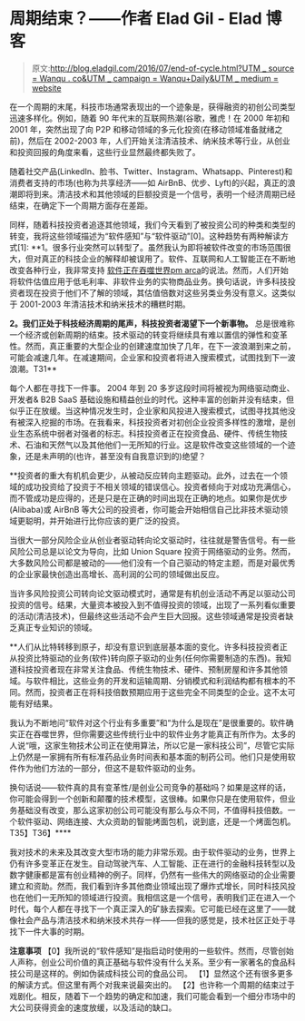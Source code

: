# 周期结束？——作者 Elad Gil - Elad 博客

> 原文:[http://blog.eladgil.com/2016/07/end-of-cycle.html?UTM _ source = Wanqu . co&UTM _ campaign = Wanqu+Daily&UTM _ medium = website](http://blog.eladgil.com/2016/07/end-of-cycle.html?utm_source=wanqu.co&utm_campaign=Wanqu+Daily&utm_medium=website)

在一个周期的末尾，科技市场通常表现出的一个迹象是，获得融资的初创公司类型迅速多样化。例如，随着 90 年代末的互联网热潮(谷歌，雅虎！在 2000 年初和 2001 年，突然出现了向 P2P 和移动领域的多元化投资(在移动领域准备就绪之前)，然后在 2002-2003 年，人们开始关注清洁技术、纳米技术等行业，从创业和投资回报的角度来看，这些行业显然最终都失败了。

随着社交产品(LinkedIn、脸书、Twitter、Instagram、Whatsapp、Pinterest)和消费者支持的市场(也称为共享经济——如 AirBnB、优步、Lyft)的兴起，真正的浪潮即将到来。清洁技术和其他领域的巨额投资是一个信号，表明一个经济周期已经结束，在确定下一个周期方面存在差距。

同样，随着科技投资者追逐其他领域，我们今天看到了被投资公司的种类和类型的转变，我将这些领域描述为“软件感知”与“软件驱动”[0]。这种趋势有两种解读方式[1]:
**1。很多行业突然可以转型了。虽然我认为即将被软件改变的市场范围很大，但对真正的科技企业的解释却被误用了。软件、互联网和人工智能正在不断地改变各种行业，我非常支持 [软件正在吞噬世界](http://www.wsj.com/articles/SB10001424053111903480904576512250915629460)[pm arca](https://twitter.com/pmarca)的说法。然而，人们开始将软件估值应用于低毛利率、非软件业务的实物商品业务。换句话说，许多科技投资者现在投资于他们不了解的领域，其估值倍数对这些另类业务没有意义。这类似于 2001-2003 年清洁技术和纳米技术的糟糕时期。

**2。我们正处于科技经济周期的尾声，科技投资者渴望下一个新事物。**
总是很难称一个经济或创新周期的结束。技术驱动的转变将继续具有难以置信的弹性和变革性。然而，真正重要的大型企业的创建速度加快了几年，在下一波浪潮到来之前，可能会减速几年。在减速期间，企业家和投资者将进入搜索模式，试图找到下一波浪潮。T31** 

每个人都在寻找下一件事。
2004 年到 20 多岁这段时间将被视为网络驱动商业、开发者& B2B SaaS 基础设施和精益创业的时代。这种丰富的创新并没有结束，但似乎正在放缓。当这种情况发生时，企业家和风投进入搜索模式，试图寻找其他没有被深入挖掘的市场。在我看来，科技投资者对初创企业投资多样性的激增，是创业生态系统中弱者对强者的标志。科技投资者正在投资食品、硬件、传统生物技术、石油和天然气以及其他他们一无所知的行业。这是软件改变这些领域的一个迹象，还是未声明的(也许，甚至没有自我意识到的)绝望？

**投资者的重大有机机会更少，从被动反应转向主题驱动。此外，过去在一个领域的成功投资给了投资于不相关领域的错误信心。投资者倾向于对成功充满信心，而不管成功是应得的，还是只是在正确的时间出现在正确的地点。如果你是优步(Alibaba)或 AirBnB 等大公司的投资者，你可能会开始相信自己比非技术驱动领域更聪明，并开始进行比你应该的更广泛的投资。

当很大一部分风险企业从创业者驱动转向论文驱动时，往往就是警告信号。有一些风险公司总是以论文为导向，比如 Union Square 投资于网络驱动的业务。然而，大多数风险公司都是被动的——他们没有一个自己驱动的特定主题，而是对最优秀的企业家最快创造出高增长、高利润的公司的领域做出反应。

当许多风险投资公司转向论文驱动模式时，通常是有机创业活动不再足以驱动公司投资的信号。结果，大量资本被投入到不值得投资的领域，出现了一系列看似重要的活动(清洁技术)，但最终这些活动不会产生巨大回报。这些领域通常是投资者缺乏真正专业知识的领域。

**人们从比特转移到原子，却没有意识到底层基本面的变化。许多科技投资者正从投资比特驱动的业务(软件)转向原子驱动的业务(任何你需要制造的东西)。我知道科技投资者现在非常关注食品、传统生物技术、硬件、预制房屋和许多其他领域。与软件相比，这些业务的开发和运输周期、分销模式和利润结构都有根本的不同。然而，投资者正在将科技倍数预期应用于这些完全不同类型的企业。这不太可能有好结果。

我认为不断地问“软件对这个行业有多重要”和“为什么是现在”是很重要的。软件确实正在吞噬世界，但你需要这些传统行业中的软件业务才能真正有所作为。太多的人说“哦，这家生物技术公司正在使用算法，所以它是一家科技公司”，尽管它实际上仍然是一家拥有所有标准药品业务时间表和基本面的制药公司。他们只是使用软件作为他们方法的一部分，但这不是软件驱动的业务。

换句话说——软件真的具有变革性/是创业公司竞争的基础吗？如果是这样的话，你可能会得到一个创新和颠覆的技术模型，这很棒。如果你只是在使用软件，但业务基础没有改变，那么这家初创公司可能没有那么与众不同，不值得科技倍数。一个软件驱动、网络连接、大众资助的智能烤面包机，说到底，还是一个烤面包机。T35】T36】****

我对技术的未来及其改变大型市场的能力非常乐观。由于软件驱动的业务，世界上仍有许多变革正在发生。自动驾驶汽车、人工智能、正在进行的金融科技转型以及数字健康都是富有创业精神的例子。同样，仍然有一些伟大的网络驱动的企业需要建立和资助。然而，我们看到许多其他商业领域出现了爆炸式增长，同时科技风投也在他们一无所知的领域进行投资。我相信这是一个信号，表明我们正在进入一个时代，每个人都在寻找下一个真正深入的矿脉去探索。它可能已经在这里了——就像社会产品与清洁技术和纳米技术共存一样——但我的感觉是，技术社区正处于寻找下一件大事的时期。

**注意事项**
【0】我所说的“软件感知”是指启动时使用的一些软件。然而，尽管创始人声称，创业公司价值的真正基础与软件没有什么关系。至少有一家著名的食品科技公司是这样的。例如伪装成科技公司的食品公司。
【1】显然这个还有很多更多的解读方式。但这里有两个对我来说最突出的。
【2】也许称一个周期的结束过于戏剧化。相反，随着下一个趋势的确定和加速，我们可能会看到一个细分市场中的大公司获得资金的速度放缓，以及活动的缺口。